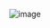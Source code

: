 ![image](https://github.com/sarthak37/Summarization-of-conversation-using-Bart-Transformers/assets/52873771/28afd2d1-114d-4a10-8219-dc799b816be5)
